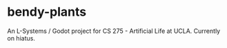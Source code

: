 # bendy-plants
An L-Systems / Godot project for CS 275 - Artificial Life at UCLA. Currently on hiatus.
